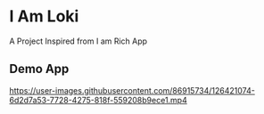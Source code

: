 # I Am Loki

A Project Inspired from I am Rich App

## Demo App


https://user-images.githubusercontent.com/86915734/126421074-6d2d7a53-7728-4275-818f-559208b9ece1.mp4



